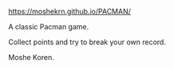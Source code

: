 https://moshekrn.github.io/PACMAN/

A classic Pacman game.

Collect points and try to break your own record.

Moshe Koren.
